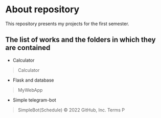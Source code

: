 # About repository

This repository presents my projects for the first semester.

## The list of works and the folders in which they are contained

* Calculator
> Calculator
* Flask and database
> MyWebApp
* Simple telegram-bot
> SimpleBot(Schedule)
© 2022 GitHub, Inc.
Terms
P
